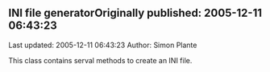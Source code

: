 ## INI file generatorOriginally published: 2005-12-11 06:43:23 
Last updated: 2005-12-11 06:43:23 
Author: Simon Plante 
 
This class contains serval methods to create an INI file.